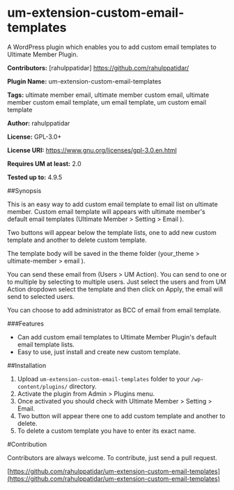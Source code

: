 # um-extension-custom-email-templates
A WordPress plugin which enables you to add custom email templates to Ultimate Member Plugin.

**Contributors:**      [rahulppatidar] <https://github.com/rahulppatidar/> 

**Plugin Name:**       um-extension-custom-email-templates 
    
**Tags:**              ultimate member email, ultimate member custom email, ultimate member custom email template, um email template, um custom email template

**Author:**            rahulppatidar 

**License:**           GPL-3.0+ 

**License URI:**       https://www.gnu.org/licenses/gpl-3.0.en.html

**Requires UM at least:** 2.0 

**Tested up to:**      4.9.5  
 


##Synopsis

This is an easy way to add custom email template to email list on ultimate member. Custom email template will appears with ultimate member's default email templates (Ultimate Member > Setting > Email ).

Two buttons will appear below the template lists, one to add new custom template and another to delete custom template.

The template body will be saved in the theme folder (your_theme > ultimate-member > email ).

You can send these email from (Users > UM Action). You can send to one or to multiple by selecting to multiple users. Just select the users and from UM Action dropdown select the template and then click on Apply, the email will send to selected users. 

You can choose to add administrator as BCC of email from email template.


###Features

* Can add custom email templates to Ultimate Member Plugin's default email template lists.
* Easy to use, just install and create new custom template.

##Installation
1. Upload `um-extension-custom-email-templates` folder to your `/wp-content/plugins/` directory.
2. Activate the plugin from Admin > Plugins menu.
3. Once activated you should check with Ultimate Member > Setting > Email.
4. Two button will appear there one to add custom template and another to delete.
6. To delete a custom template you have to enter its exact name.

#Contribution

Contributors are always welcome.
To contribute, just send a pull request.


[https://github.com/rahulppatidar/um-extension-custom-email-templates](https://github.com/rahulppatidar/um-extension-custom-email-templates)  
